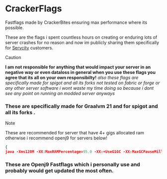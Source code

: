 # CrackerFlags
Fastflags made by CrackerBites ensuring max performance where its possible.

These are the flags i spent countless hours on creating or enduring lots of server crashes for no reason and now im publicly sharing them specifically for [Servcity](https://servcity.org/) customers.
> [!CAUTION]
> **I am not responsible for anything that would impact your server in an negative way or even dataloss in general when you use these flags you agree that its all on your own responsibilty!**
> *also these flags are specifically made for spigot and all its forks not tested on fabric or forge or any other server software i wont waste my time doing so because i dont see any point on running an modded server anyways*

### These are specifically made for Graalvm 21 and for spigot and all its forks .
> [!NOTE]
> These are recommended for server that have 4+ gigs allocated ram otherwise i recommend openj9 for servers below!
```json
{
java -Xms128M -XX:MaxRAMPercentage=95.0 -XX:+UseG1GC -XX:MaxGCPauseMillis=130 -XX:+UnlockExperimentalVMOptions -XX:+UnlockDiagnosticVMOptions -XX:+DisableExplicitGC -XX:+AlwaysPreTouch -XX:+ParallelRefProcEnabled -XX:G1NewSizePercent=28 -XX:G1HeapRegionSize=16M -XX:G1ReservePercent=20 -XX:G1MixedGCCountTarget=3 -XX:InitiatingHeapOccupancyPercent=10 -XX:G1MixedGCLiveThresholdPercent=90 -XX:G1RSetUpdatingPauseTimePercent=0 -XX:SurvivorRatio=32 -XX:MaxTenuringThreshold=1 -XX:+PerfDisableSharedMem -XX:G1SATBBufferEnqueueingThresholdPercent=30 -XX:G1ConcMarkStepDurationMillis=5 -XX:G1RSetUpdatingPauseTimePercent=0 -XX:+UseNUMA -XX:-DontCompileHugeMethods -XX:MaxNodeLimit=240000 -XX:NodeLimitFudgeFactor=8000 -XX:ReservedCodeCacheSize=400M -XX:NonNMethodCodeHeapSize=12M -XX:ProfiledCodeHeapSize=194M -XX:NonProfiledCodeHeapSize=194M -XX:NmethodSweepActivity=1 -XX:+UseCriticalJavaThreadPriority -XX:AllocatePrefetchStyle=3 -XX:+UseTransparentHugePages -XX:LargePageSizeInBytes=2M -XX:+UseLargePages -XX:+EagerJVMCI -XX:+UseFastUnorderedTimeStamps --add-modules=jdk.incubator.vector -DIReallyKnowWhatIAmDoingISwear -jar server.jar --nogui }
```
### These are Openj9 Fastflags which i personally use and probably would get updated the most often.
